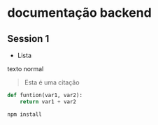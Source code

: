 # documentação backend 

## Session 1 

- Lista 

texto normal 
> Esta é uma citação 

```python 
def funtion(var1, var2):
    return var1 + var2 
```

```bash 
npm install 
``` 